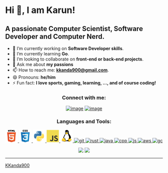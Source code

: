 <h1> Hi 👋, I am Karun! </h1>
<h2>A passionate Computer Scientist, Software Developer and Computer Nerd.</h2>

- 🔭 I’m currently working on **Software Developer skills**.
- 🌱 I’m currently learning **Go**.
- 👯 I’m looking to collaborate on **front-end or back-end projects**.
- 💬 Ask me about **my passions**
- 📫 How to reach me: **kkanda900@gmail.com**.
- 😄 Pronouns: **he/him**
- ⚡ Fun fact: **I love sports, gaming, learning, ..., and of course coding!**

<h3 align="center">Connect with me:</h3>
<div align="center">
  
[![image](https://img.shields.io/badge/LinkedIn-0077B5?style=for-the-badge&logo=linkedin&logoColor=white)](https://www.linkedin.com/in/karunkanda/)
[![image](https://img.shields.io/badge/Gmail-D14836?style=for-the-badge&logo=gmail&logoColor=white)](mailto:kkanda900@gmail.com)

</div>

<h3 align="center">Languages and Tools:</h3>

<p align="center"> 
  <a href="https://www.w3.org/html/" target="_blank"> 
    <img src="https://raw.githubusercontent.com/devicons/devicon/master/icons/html5/html5-original-wordmark.svg" alt="html5" width="40" height="40"/> 
  </a>
  <a href="https://www.w3schools.com/css/" target="_blank"> 
    <img src="https://raw.githubusercontent.com/devicons/devicon/master/icons/css3/css3-original-wordmark.svg" alt="css3" width="40" height="40"/> 
  </a> 
  <a href="https://www.python.org" target="_blank"> 
    <img src="https://raw.githubusercontent.com/devicons/devicon/master/icons/python/python-original.svg" alt="python" width="40" height="40"/> 
  </a>  
  <a href="https://developer.mozilla.org/en-US/docs/Web/JavaScript" target="_blank"> 
    <img src="https://raw.githubusercontent.com/devicons/devicon/master/icons/javascript/javascript-original.svg" alt="javascript" width="40" height="40"/> 
  </a> 
  <a href="https://www.linux.org/" target="_blank"> 
    <img src="https://raw.githubusercontent.com/devicons/devicon/master/icons/linux/linux-original.svg" alt="linux" width="40" height="40"/> 
  </a> 
  <a href="https://git-scm.com/" target="_blank"> 
    <img src="https://www.vectorlogo.zone/logos/git-scm/git-scm-icon.svg" alt="git" width="40" height="40"/> 
  </a>
  <a href="https://www.rust-lang.org/" target="_blank"> 
    <img src="https://www.vectorlogo.zone/logos/rust-lang/rust-lang-ar21.svg" alt="rust" width="40" height="40"/> 
  </a>
  <a href="https://www.java.com/en/" target="_blank"> 
    <img src="https://www.vectorlogo.zone/logos/java/java-ar21.svg" alt="java" width="40" height="40"/> 
  </a>
  <a href="" target="_blank"> 
    <img src="https://cdn.worldvectorlogo.com/logos/c.svg" alt="cpp" width="40" height="40"/> 
  </a>
  <a href="https://www.javascript.com/" target="_blank"> 
    <img src="https://www.vectorlogo.zone/logos/javascript/javascript-ar21.svg" alt="js" width="40" height="40"/> 
  </a>
  <a href="https://aws.amazon.com/" target="_blank"> 
    <img src="https://www.vectorlogo.zone/logos/amazon_aws/amazon_aws-ar21.svg" alt="aws" width="40" height="40"/> 
  </a>
  <a href="https://cloud.google.com/" target="_blank"> 
    <img src="https://www.vectorlogo.zone/logos/google_cloud/google_cloud-ar21.svg" alt="gc" width="40" height="40"/> 
  </a>
</p>

<p align= "center">
  <img height= "150" src="https://github-readme-stats.vercel.app/api?username=KKanda900&theme=react&show_icons=true&include_all_commits=true" />
  <img height= "150" src="https://github-readme-stats.vercel.app/api/top-langs/?username=KKanda900&theme=react&layout=compact" />
</p>

------

[KKanda900](https://github.com/KKanda900)
